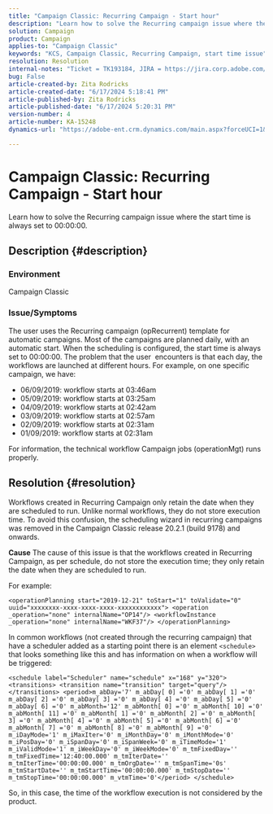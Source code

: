 ```yaml
---
title: "Campaign Classic: Recurring Campaign - Start hour"
description: "Learn how to solve the Recurring campaign issue where the start time is always set to 00:00:00."
solution: Campaign
product: Campaign
applies-to: "Campaign Classic"
keywords: "KCS, Campaign Classic, Recurring Campaign, start time issue"
resolution: Resolution
internal-notes: "Ticket = TK193184, JIRA = https://jira.corp.adobe.com/browse/NEO-18567"
bug: False
article-created-by: Zita Rodricks
article-created-date: "6/17/2024 5:18:41 PM"
article-published-by: Zita Rodricks
article-published-date: "6/17/2024 5:20:31 PM"
version-number: 4
article-number: KA-15248
dynamics-url: "https://adobe-ent.crm.dynamics.com/main.aspx?forceUCI=1&pagetype=entityrecord&etn=knowledgearticle&id=15a2bf9f-cd2c-ef11-840a-002248084fbb"

---
```

# Campaign Classic: Recurring Campaign - Start hour


Learn how to solve the Recurring campaign issue where the start time is always set to 00:00:00.

## Description {#description}


### <b>Environment</b>

Campaign Classic



### <b>Issue/Symptoms</b>

The user uses the Recurring campaign (opRecurrent) template for automatic campaigns. Most of the campaigns are planned daily, with an automatic start. When the scheduling is configured, the start time is always set to 00:00:00. The problem that the user  encounters is that each day, the workflows are launched at different hours.
 For example, on one specific campaign, we have:

- 06/09/2019: workflow starts at 03:46am
- 05/09/2019: workflow starts at 03:25am
- 04/09/2019: workflow starts at 02:42am
- 03/09/2019: workflow starts at 02:57am
- 02/09/2019: workflow starts at 02:31am
- 01/09/2019: workflow starts at 02:31am


For information, the technical workflow Campaign jobs (operationMgt) runs properly.


## Resolution {#resolution}


Workflows created in Recurring Campaign only retain the date when they are scheduled to run. Unlike normal workflows, they do not store execution time. To avoid this confusion, the scheduling wizard in recurring campaigns was removed in the Campaign Classic release 20.2.1 (build 9178) and onwards.


<b>Cause</b>
The cause of this issue is that the workflows created in Recurring Campaign, as per schedule, do not store the execution time; they only retain the date when they are scheduled to run.

For example:


```
<operationPlanning start="2019-12-21" toStart="1" toValidate="0" uuid="xxxxxxxx-xxxx-xxxx-xxxx-xxxxxxxxxxxx"> <operation _operation="none" internalName="OP14"/> <workflowInstance _operation="none" internalName="WKF37"/> </operationPlanning>
```




In common workflows (not created through the recurring campaign) that have a scheduler added as a starting point there is an element `<schedule>` that looks something like this and has information on when a workflow will be triggered:


```
<schedule label="Scheduler" name="schedule" x="168" y="320"> <transitions> <transition name="transition" target="query"/> </transitions> <period>m_abDay='7' m_abDay[ 0] ='0' m_abDay[ 1] ='0' m_abDay[ 2] ='0' m_abDay[ 3] ='0' m_abDay[ 4] ='0' m_abDay[ 5] ='0' m_abDay[ 6] ='0' m_abMonth='12' m_abMonth[ 0] ='0' m_abMonth[ 10] ='0' m_abMonth[ 11] ='0' m_abMonth[ 1] ='0' m_abMonth[ 2] ='0' m_abMonth[ 3] ='0' m_abMonth[ 4] ='0' m_abMonth[ 5] ='0' m_abMonth[ 6] ='0' m_abMonth[ 7] ='0' m_abMonth[ 8] ='0' m_abMonth[ 9] ='0' m_iDayMode='1' m_iMaxIter='0' m_iMonthDay='0' m_iMonthMode='0' m_iPosDay='0' m_iSpanDay='0' m_iSpanWeek='0' m_iTimeMode='1' m_iValidMode='1' m_iWeekDay='0' m_iWeekMode='0' m_tmFixedDay='' m_tmFixedTime='12:40:00.000' m_tmIterDate='' m_tmIterTime='00:00:00.000' m_tmOrgDate='' m_tmSpanTime='0s' m_tmStartDate='' m_tmStartTime='00:00:00.000' m_tmStopDate='' m_tmStopTime='00:00:00.000' m_vtmTime='0'</period> </schedule>
```




So, in this case, the time of the workflow execution is not considered by the product.
